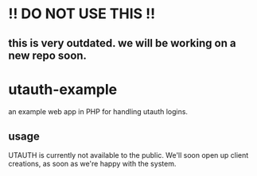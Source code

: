 # !! DO NOT USE THIS !!
## this is very outdated. we will be working on a new repo soon.

# utauth-example
an example web app in PHP for handling utauth logins.

## usage
UTAUTH is currently not available to the public. We'll soon open up client creations, as soon as we're happy with the system.
